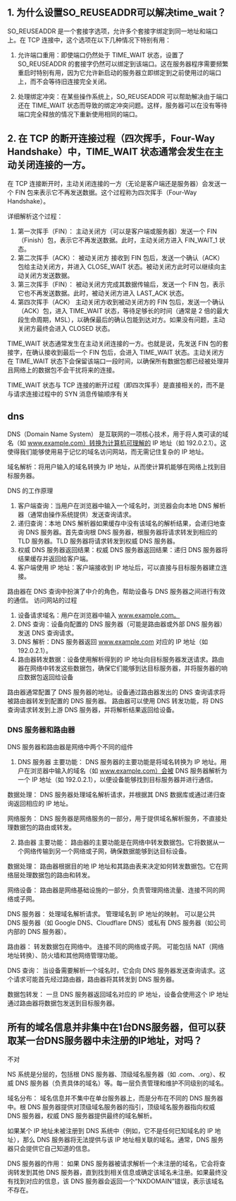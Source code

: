 ## 1. 为什么设置SO_REUSEADDR可以解决time_wait？

SO_REUSEADDR 是一个套接字选项，允许多个套接字绑定到同一地址和端口上。在 TCP 连接中，这个选项在以下几种情况下特别有用：
  1. 允许端口重用：即使端口仍然处于 TIME_WAIT 状态，设置了 SO_REUSEADDR 的套接字仍然可以绑定到该端口。这在服务器程序需要频繁重启时特别有用，因为它允许新启动的服务器立即绑定到之前使用过的端口上，而不会等待旧连接完全关闭。

  2. 处理绑定冲突：在某些操作系统上，SO_REUSEADDR 可以帮助解决由于端口还在 TIME_WAIT 状态而导致的绑定冲突问题。这样，服务器可以在没有等待端口完全释放的情况下重新使用相同的端口。


## 2. 在 TCP 的断开连接过程（四次挥手，Four-Way Handshake）中，TIME_WAIT 状态通常会发生在主动关闭连接的一方。

在 TCP 连接断开时，主动关闭连接的一方（无论是客户端还是服务器）会发送一个 FIN 包来表示它不再发送数据。这个过程称为四次挥手（Four-Way Handshake）。


详细解析这个过程：
1. 第一次挥手（FIN）：
  主动关闭方（可以是客户端或服务器）发送一个 FIN（Finish）包，表示它不再发送数据。此时，主动关闭方进入 FIN_WAIT_1 状态。
2. 第二次挥手（ACK）：
  被动关闭方 接收到 FIN 包后，发送一个确认（ACK）包给主动关闭方，并进入 CLOSE_WAIT 状态。被动关闭方此时可以继续向主动关闭方发送数据。
3. 第三次挥手（FIN）：
  被动关闭方完成其数据传输后，发送一个 FIN 包，表示它也不再发送数据。此时，被动关闭方进入 LAST_ACK 状态。
4. 第四次挥手（ACK）
  主动关闭方收到被动关闭方的 FIN 包后，发送一个确认（ACK）包，进入 TIME_WAIT 状态，等待足够长的时间（通常是 2 倍的最大段生命周期，MSL），以确保最后的确认包能到达对方。如果没有问题，主动关闭方最终会进入 CLOSED 状态。

TIME_WAIT 状态通常发生在主动关闭连接的一方。也就是说，先发送 FIN 包的套接字，在确认接收到最后一个 FIN 包后，会进入 TIME_WAIT 状态。主动关闭方在 TIME_WAIT 状态下会保留该端口一段时间，以确保所有数据包都已经被处理并且网络上的数据包不会干扰将来的连接。

TIME_WAIT 状态与 TCP 连接的断开过程（即四次挥手）是直接相关的，而不是与请求连接过程中的 SYN 消息传输顺序有关

## dns

DNS（Domain Name System） 是互联网的一项核心技术，用于将人类可读的域名（如 www.example.com）转换为计算机可理解的 IP 地址（如 192.0.2.1）。这使得我们能够使用易于记忆的域名访问网站，而无需记住复杂的 IP 地址。

域名解析：将用户输入的域名转换为 IP 地址，从而使计算机能够在网络上找到目标服务器。

DNS 的工作原理
  1. 客户端查询：当用户在浏览器中输入一个域名时，浏览器会向本地 DNS 解析器（通常由操作系统提供）发送查询请求。
  2. 递归查询：本地 DNS 解析器如果缓存中没有该域名的解析结果，会递归地查询 DNS 服务器。首先查询根 DNS 服务器，根服务器将请求转发到相应的 TLD 服务器。TLD 服务器将请求转发到权威 DNS 服务器。
  3. 权威 DNS 服务器返回结果：权威 DNS 服务器返回结果：递归 DNS 服务器将结果缓存并返回给客户端。
  4. 客户端使用 IP 地址：客户端接收到 IP 地址后，可以直接与目标服务器建立连接。

路由器在 DNS 查询中扮演了中介的角色，帮助设备与 DNS 服务器之间进行有效的通信。
访问网站的过程
  1. 设备请求域名：用户在浏览器中输入 www.example.com。
  2. DNS 查询：设备向配置的 DNS 服务器（可能是路由器或外部 DNS 服务器）发送 DNS 查询请求。
  3. DNS 解析：DNS 服务器返回 www.example.com 对应的 IP 地址（如 192.0.2.1）。
  4. 路由器转发数据：设备使用解析得到的 IP 地址向目标服务器发送请求。路由器在网络中转发这些数据包，确保它们能够到达目标服务器，并将服务器的响应数据包返回给设备

路由器通常配置了 DNS 服务器的地址。设备通过路由器发出的 DNS 查询请求将被路由器转发到配置的 DNS 服务器。
路由器可以使用 DNS 转发功能，将 DNS 查询请求转发到上游 DNS 服务器，并将解析结果返回给设备。

### DNS 服务器和路由器

DNS 服务器和路由器是网络中两个不同的组件

1. DNS 服务器
  主要功能： DNS 服务器的主要功能是将域名转换为 IP 地址。用户在浏览器中输入的域名（如 www.example.com）会被 DNS 服务器解析为一个 IP 地址（如 192.0.2.1），以便设备能够找到目标服务器并进行通信。

  数据处理： DNS 服务器处理域名解析请求，并根据其 DNS 数据库或通过递归查询返回相应的 IP 地址。

  网络服务： DNS 服务器是网络服务的一部分，用于提供域名解析服务，不直接处理数据包的路由或转发。

2. 路由器
  主要功能： 路由器的主要功能是在网络中转发数据包。它将数据从一个网络传输到另一个网络或子网，确保数据能够到达目标设备。

  数据处理： 路由器根据目的地 IP 地址和其路由表来决定如何转发数据包。它在网络层处理数据包的路由和转发。

  网络设备： 路由器是网络基础设施的一部分，负责管理网络流量、连接不同的网络或子网。

DNS 服务器：
  处理域名解析请求。
  管理域名到 IP 地址的映射。
  可以是公共 DNS 服务器（如 Google DNS、Cloudflare DNS）或私有 DNS 服务器（如公司内部的 DNS 服务器）。

路由器：
  转发数据包在网络中。
  连接不同的网络或子网。
  可能包括 NAT（网络地址转换）、防火墙和其他网络管理功能。

DNS 查询： 当设备需要解析一个域名时，它会向 DNS 服务器发送查询请求。这个请求可能首先经过路由器，路由器将其转发到 DNS 服务器。

数据包转发： 一旦 DNS 服务器返回域名对应的 IP 地址，设备会使用这个 IP 地址通过路由器将数据包发送到目标服务器。



## 所有的域名信息并非集中在1台DNS服务器，但可以获取某一台DNS服务器中未注册的IP地址，对吗？
不对

NS 系统是分层的，包括根 DNS 服务器、顶级域名服务器（如 .com、.org）、权威 DNS 服务器（负责具体的域名）等。每一层负责管理和维护不同级别的域名。

域名分布： 域名信息并不集中在单台服务器上，而是分布在不同的 DNS 服务器中。根 DNS 服务器提供对顶级域名服务器的指引，顶级域名服务器指向权威 DNS 服务器，权威 DNS 服务器提供最终的域名解析。

如果某个 IP 地址未被注册到 DNS 系统中（例如，它不是任何已知域名的 IP 地址），那么 DNS 服务器将无法提供与该 IP 地址相关联的域名。通常，DNS 服务器只会提供它自己知道的信息。

DNS 服务器的作用： 如果 DNS 服务器被请求解析一个未注册的域名，它会将查询转发到其他 DNS 服务器，直到找到相关信息或确定该域名未注册。如果最终没有找到对应的信息，该 DNS 服务器会返回一个“NXDOMAIN”错误，表示该域名不存在。





